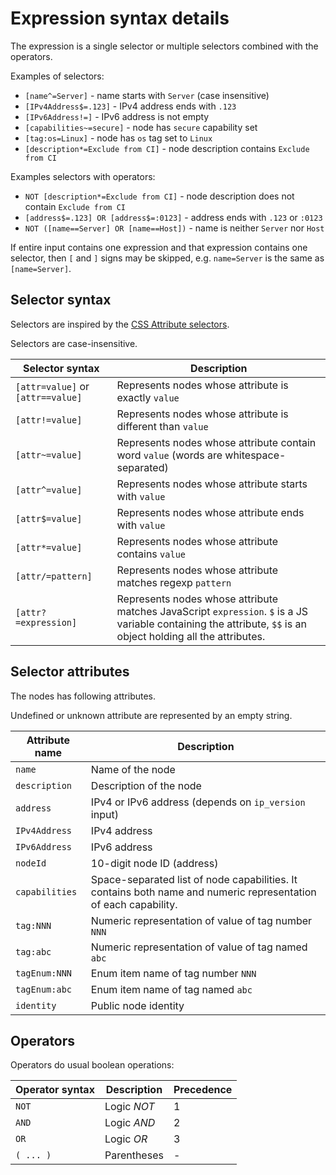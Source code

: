 # Expression syntax details

The expression is a single selector or multiple selectors combined with the operators.

Examples of selectors:
 * `[name^=Server]` - name starts with `Server` (case insensitive)
 * `[IPv4Address$=.123]` - IPv4 address ends with `.123`
 * `[IPv6Address!=]` - IPv6 address is not empty
 * `[capabilities~=secure]` - node has `secure` capability set
 * `[tag:os=Linux]` - node has `os` tag set to `Linux`
 * `[description*=Exclude from CI]` - node description contains `Exclude from CI`

Examples selectors with operators:
 * `NOT [description*=Exclude from CI]` - node description does not contain `Exclude from CI`
 * `[address$=.123] OR [address$=:0123]` - address ends with `.123` or `:0123`
 * `NOT ([name==Server] OR [name==Host])` - name is neither `Server` nor `Host`

If entire input contains one expression and that expression contains one selector, then
`[` and `]` signs may be skipped, e.g. `name=Server` is the same as `[name=Server]`.

## Selector syntax

Selectors are inspired by the [CSS Attribute selectors](https://developer.mozilla.org/en-US/docs/Web/CSS/Attribute_selectors).

Selectors are case-insensitive.

| Selector syntax | Description |
|-|-|
| `[attr=value]` or `[attr==value]` | Represents nodes whose attribute is exactly `value` |
| `[attr!=value]` | Represents nodes whose attribute is different than `value` |
| `[attr~=value]` | Represents nodes whose attribute contain word `value` (words are whitespace-separated) |
| `[attr^=value]` | Represents nodes whose attribute starts with `value` |
| `[attr$=value]` | Represents nodes whose attribute ends with `value` |
| `[attr*=value]` | Represents nodes whose attribute contains `value` |
| `[attr/=pattern]` | Represents nodes whose attribute matches regexp `pattern` |
| `[attr?=expression]` | Represents nodes whose attribute matches JavaScript `expression`. `$` is a JS variable containing the attribute, `$$` is an object holding all the attributes. |


## Selector attributes

The nodes has following attributes.

Undefined or unknown attribute are represented by an empty string.

| Attribute name | Description |
|-|-|
| `name` | Name of the node |
| `description` | Description of the node |
| `address` | IPv4 or IPv6 address (depends on `ip_version` input) |
| `IPv4Address` | IPv4 address |
| `IPv6Address` | IPv6 address |
| `nodeId` | 10-digit node ID (address) |
| `capabilities` | Space-separated list of node capabilities. It contains both name and numeric representation of each capability. |
| `tag:NNN` | Numeric representation of value of tag number `NNN` |
| `tag:abc` | Numeric representation of value of tag named `abc` |
| `tagEnum:NNN` | Enum item name of tag number `NNN` |
| `tagEnum:abc` | Enum item name of tag named `abc` |
| `identity` | Public node identity |

## Operators

Operators do usual boolean operations:

| Operator syntax | Description | Precedence |
|-|-|-|
| `NOT` | Logic *NOT* | 1 |
| `AND` | Logic *AND* | 2 |
| `OR` | Logic *OR* | 3 |
| `( ... )` | Parentheses | - |
